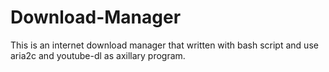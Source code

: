 # Download-Manager
This is an internet download manager that written with bash script and use aria2c and youtube-dl as axillary program.
